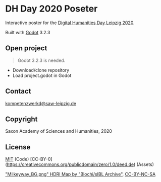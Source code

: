 # DH Day 2020 Poseter

Interactive poster for the [Digital Humanities Day Leipzig 2020](https://fdhl.info/Veranstaltung/digital-humanities-day-leipzig-2020/).

Built with [Godot](https://godotengine.org/) 3.2.3

## Open project

> Godot 3.2.3 is needed.

* Download/clone repository
* Load project.godot in Godot

## Contact

kompetenzwerkd@saw-leipzig.de

## Copyright

Saxon Academy of Sciences and Humanities, 2020

## License

[MIT](https://opensource.org/licenses/MIT) (Code)
[CC-BY-0] (https://creativecommons.org/publicdomain/zero/1.0/deed.de) (Assets)

["Milkeyway_BG.png" HDRI Map by "Blochi/sIBL Archive"](http://www.hdrlabs.com/sibl/archive.html), [CC-BY-NC-SA](https://creativecommons.org/licenses/by-nc-sa/3.0/us/)